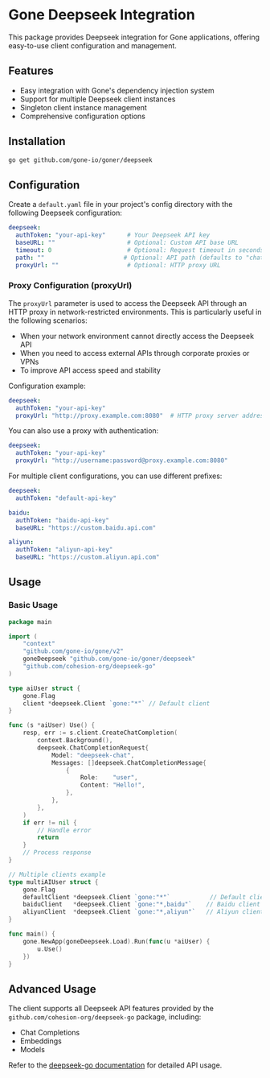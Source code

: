 # Gone Deepseek Integration

This package provides Deepseek integration for Gone applications, offering easy-to-use client configuration and management.

## Features

- Easy integration with Gone's dependency injection system
- Support for multiple Deepseek client instances
- Singleton client instance management
- Comprehensive configuration options

## Installation

```bash
go get github.com/gone-io/goner/deepseek
```

## Configuration

Create a `default.yaml` file in your project's config directory with the following Deepseek configuration:

```yaml
deepseek:
  authToken: "your-api-key"      # Your Deepseek API key
  baseURL: ""                    # Optional: Custom API base URL
  timeout: 0                     # Optional: Request timeout in seconds
  path: ""                      # Optional: API path (defaults to "chat/completions")
  proxyUrl: ""                   # Optional: HTTP proxy URL
```

### Proxy Configuration (proxyUrl)

The `proxyUrl` parameter is used to access the Deepseek API through an HTTP proxy in network-restricted environments. This is particularly useful in the following scenarios:

- When your network environment cannot directly access the Deepseek API
- When you need to access external APIs through corporate proxies or VPNs
- To improve API access speed and stability

Configuration example:

```yaml
deepseek:
  authToken: "your-api-key"
  proxyUrl: "http://proxy.example.com:8080"  # HTTP proxy server address and port
```

You can also use a proxy with authentication:

```yaml
deepseek:
  authToken: "your-api-key"
  proxyUrl: "http://username:password@proxy.example.com:8080"
```

For multiple client configurations, you can use different prefixes:

```yaml
deepseek:
  authToken: "default-api-key"

baidu:
  authToken: "baidu-api-key"
  baseURL: "https://custom.baidu.api.com"

aliyun:
  authToken: "aliyun-api-key"
  baseURL: "https://custom.aliyun.api.com"
```

## Usage

### Basic Usage

```go
package main

import (
    "context"
    "github.com/gone-io/gone/v2"
    goneDeepseek "github.com/gone-io/goner/deepseek"
    "github.com/cohesion-org/deepseek-go"
)

type aiUser struct {
    gone.Flag
    client *deepseek.Client `gone:"*"` // Default client
}

func (s *aiUser) Use() {
    resp, err := s.client.CreateChatCompletion(
        context.Background(),
        deepseek.ChatCompletionRequest{
            Model: "deepseek-chat",
            Messages: []deepseek.ChatCompletionMessage{
                {
                    Role:    "user",
                    Content: "Hello!",
                },
            },
        },
    )
    if err != nil {
        // Handle error
        return
    }
    // Process response
}

// Multiple clients example
type multiAIUser struct {
    gone.Flag
    defaultClient *deepseek.Client `gone:"*"`           // Default client
    baiduClient   *deepseek.Client `gone:"*,baidu"`    // Baidu client
    aliyunClient  *deepseek.Client `gone:"*,aliyun"`   // Aliyun client
}

func main() {
    gone.NewApp(goneDeepseek.Load).Run(func(u *aiUser) {
        u.Use()
    })
}
```

## Advanced Usage

The client supports all Deepseek API features provided by the `github.com/cohesion-org/deepseek-go` package, including:

- Chat Completions
- Embeddings
- Models

Refer to the [deepseek-go documentation](https://github.com/cohesion-org/deepseek-go) for detailed API usage.